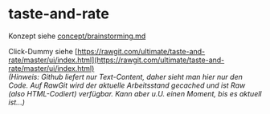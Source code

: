 # taste-and-rate

Konzept siehe [concept/brainstorming.md](concept/brainstorming.md)

Click-Dummy siehe [https://rawgit.com/ultimate/taste-and-rate/master/ui/index.html](https://rawgit.com/ultimate/taste-and-rate/master/ui/index.html) <br> *(Hinweis: Github liefert nur Text-Content, daher sieht man hier nur den Code. Auf RawGit wird der aktuelle Arbeitsstand gecached und ist Raw (also HTML-Codiert) verfügbar. Kann aber u.U. einen Moment, bis es aktuell ist...)*
